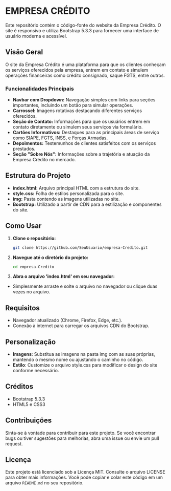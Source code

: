 # EMPRESA CRÉDITO

Este repositório contém o código-fonte do website da Empresa Crédito. O site é responsivo e utiliza Bootstrap 5.3.3 para fornecer uma interface de usuário moderna e acessível.

## Visão Geral

O site da Empresa Crédito é uma plataforma para que os clientes conheçam os serviços oferecidos pela empresa, entrem em contato e simulem operações financeiras como crédito consignado, saque FGTS, entre outros.

### Funcionalidades Principais
- **Navbar com Dropdown:** Navegação simples com links para seções importantes, incluindo um botão para simular operações.
- **Carrossel:** Imagens rotativas destacando diferentes serviços oferecidos.
- **Seção de Contato:** Informações para que os usuários entrem em contato diretamente ou simulem seus serviços via formulário.
- **Cartões Informativos:** Destaques para as principais áreas de serviço como SIAPE, FGTS, INSS, e Forças Armadas.
- **Depoimentos:** Testemunhos de clientes satisfeitos com os serviços prestados.
- **Seção "Sobre Nós":** Informações sobre a trajetória e atuação da Empresa Crédito no mercado.

## Estrutura do Projeto

- **index.html:** Arquivo principal HTML com a estrutura do site.
- **style.css:** Folha de estilos personalizada para o site.
- **img:** Pasta contendo as imagens utilizadas no site.
- **Bootstrap:** Utilizado a partir de CDN para a estilização e componentes do site.

## Como Usar

1. **Clone o repositório:**
   ```bash
   git clone https://github.com/SeuUsuario/empresa-Credito.git

2. **Navegue até o diretório do projeto:**
   ```bash
   cd empresa-Credito

3. **Abra o arquivo 'index.html' em seu navegador:**
- Simplesmente arraste e solte o arquivo no navegador ou clique duas vezes no arquivo.

## Requisitos
- Navegador atualizado (Chrome, Firefox, Edge, etc.).
- Conexão à internet para carregar os arquivos CDN do Bootstrap.

## Personalização
- **Imagens**: Substitua as imagens na pasta img com as suas próprias, mantendo o mesmo nome ou ajustando o caminho no código.
- **Estilo**: Customize o arquivo style.css para modificar o design do site conforme necessário.

## Créditos
- Bootstrap 5.3.3
- HTML5 e CSS3

## Contribuições

Sinta-se à vontade para contribuir para este projeto. Se você encontrar bugs ou tiver sugestões para melhorias, abra uma issue ou envie um pull request.

## Licença

Este projeto está licenciado sob a Licença MIT. Consulte o arquivo LICENSE para obter mais informações.
Você pode copiar e colar este código em um arquivo `README.md` no seu repositório.